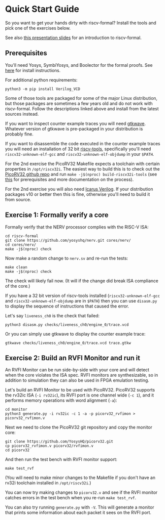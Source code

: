 
Quick Start Guide
=================

So you want to get your hands dirty with riscv-formal? Install the tools and
pick one of the exercises below.

See also [this presentation slides](http://bygone.clairexen.net/papers/2017/riscv-formal/) for an introduction to riscv-formal.

Prerequisites
-------------

You'll need Yosys, SymbiYosys, and Boolector for the formal proofs. See
[here](https://yosyshq.readthedocs.io/projects/sby/en/latest/install.html)
for install instructions.

For additional python requirements:

```
python3 -m pip install Verilog_VCD
```

Some of those tools are packaged for some of the major Linux distribution, but
those packages are sometimes a few years old and do not work with riscv-formal.
Follow the descriptions linked above and install from the latest sources instead.

If you want to inspect counter example traces you will need
[gtkwave](http://gtkwave.sourceforge.net/). Whatever version of gtkwave is
pre-packaged in your distribution is probably fine.

If you want to disassemble the code executed in the counter example traces you
will need an installation of 32 bit [riscv-tools](https://github.com/riscv/riscv-tools),
specifically you'll need `riscv32-unknown-elf-gcc` and `riscv32-unknown-elf-objdump`
in your `$PATH`.

For the 2nd exercise the PicoRV32 Makefile expects a toolchain with certain
properties in `/opt/riscv32i`. The easiest way to build this is to check out
the [PicoRV32 github repo](https://github.com/YosysHQ/picorv32) and run
`make -j$(nproc) build-riscv32i-tools` (see [this](https://github.com/YosysHQ/picorv32#building-a-pure-rv32i-toolchain)
for prerequisites and more documentation on the process).

For the 2nd exercise you will also need [Icarus Verilog](http://iverilog.icarus.com/).
If your distribution packages v10 or better then this is fine, otherwise you'll
need to build it from source.

Exercise 1: Formally verify a core
----------------------------------

Formally verify that the NERV processor complies with the RISC-V ISA:

```
cd riscv-formal
git clone https://github.com/yosyshq/nerv.git cores/nerv/
cd cores/nerv/
make -j$(nproc) check
```

Now make a random change to `nerv.sv` and re-run the tests:

```
make clean
make -j$(nproc) check
```

The check will likely fail now. (It will if the change did break ISA compliance
of the core.)

If you have a 32 bit version of riscv-tools installed (`riscv32-unknown-elf-gcc` and
`riscv32-unknown-elf-objdump` are in `$PATH`) then you can use `disasm.py` to display
the sequence of instructions that caused the error.

Let's say `liveness_ch0` is the check that failed:

```
python3 disasm.py checks/liveness_ch0/engine_0/trace.vcd
```

Or you can simply use gtkwave to display the counter example trace:

```
gtkwave checks/liveness_ch0/engine_0/trace.vcd trace.gtkw
```

Exercise 2: Build an RVFI Monitor and run it
--------------------------------------------

An RVFI Monitor can be run side-by-side with your core and will detect when the
core violates the ISA spec. RVFI monitors are synthesizable, so in addition to
simulation they can also be used in FPGA emulation testing.

Let's build an RVFI Monitor to be used with PicoRV32. PicoRV32 supports the
rv32ic ISA (`-i rv32ic`), its RVFI port is one channel wide (`-c 1`), and it
performs memory operations with word alignment (`-a`):

```
cd monitor
python3 generate.py -i rv32ic -c 1 -a -p picorv32_rvfimon > picorv32_rvfimon.v
```

Next we need to clone the PicoRV32 git repository and copy the monitor core:

```
git clone https://github.com/YosysHQ/picorv32.git
cp picorv32_rvfimon.v picorv32/rvfimon.v
cd picorv32
```

And then run the test bench with RVFI monitor support:

```
make test_rvf
```

(You will need to make minor changes to the Makefile if you don't have an rv32i
toolchain installed in `/opt/riscv32i`.)

You can now try making changes to `picorv32.v` and see if the RVFI monitor catches
errors in the test bench when you re-run `make test_rvf`.

You can also try running `generate.py` with `-V`. This will generate a monitor that
prints some information about each packet it sees on the RVFI port.

